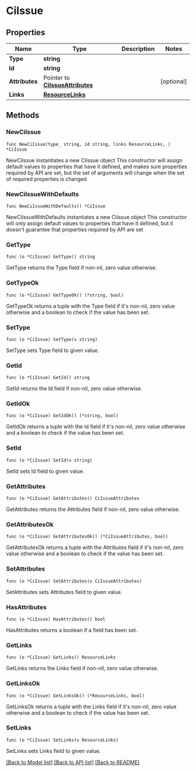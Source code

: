 # CiIssue

## Properties

Name | Type | Description | Notes
------------ | ------------- | ------------- | -------------
**Type** | **string** |  | 
**Id** | **string** |  | 
**Attributes** | Pointer to [**CiIssueAttributes**](CiIssueAttributes.md) |  | [optional] 
**Links** | [**ResourceLinks**](ResourceLinks.md) |  | 

## Methods

### NewCiIssue

`func NewCiIssue(type_ string, id string, links ResourceLinks, ) *CiIssue`

NewCiIssue instantiates a new CiIssue object
This constructor will assign default values to properties that have it defined,
and makes sure properties required by API are set, but the set of arguments
will change when the set of required properties is changed

### NewCiIssueWithDefaults

`func NewCiIssueWithDefaults() *CiIssue`

NewCiIssueWithDefaults instantiates a new CiIssue object
This constructor will only assign default values to properties that have it defined,
but it doesn't guarantee that properties required by API are set

### GetType

`func (o *CiIssue) GetType() string`

GetType returns the Type field if non-nil, zero value otherwise.

### GetTypeOk

`func (o *CiIssue) GetTypeOk() (*string, bool)`

GetTypeOk returns a tuple with the Type field if it's non-nil, zero value otherwise
and a boolean to check if the value has been set.

### SetType

`func (o *CiIssue) SetType(v string)`

SetType sets Type field to given value.


### GetId

`func (o *CiIssue) GetId() string`

GetId returns the Id field if non-nil, zero value otherwise.

### GetIdOk

`func (o *CiIssue) GetIdOk() (*string, bool)`

GetIdOk returns a tuple with the Id field if it's non-nil, zero value otherwise
and a boolean to check if the value has been set.

### SetId

`func (o *CiIssue) SetId(v string)`

SetId sets Id field to given value.


### GetAttributes

`func (o *CiIssue) GetAttributes() CiIssueAttributes`

GetAttributes returns the Attributes field if non-nil, zero value otherwise.

### GetAttributesOk

`func (o *CiIssue) GetAttributesOk() (*CiIssueAttributes, bool)`

GetAttributesOk returns a tuple with the Attributes field if it's non-nil, zero value otherwise
and a boolean to check if the value has been set.

### SetAttributes

`func (o *CiIssue) SetAttributes(v CiIssueAttributes)`

SetAttributes sets Attributes field to given value.

### HasAttributes

`func (o *CiIssue) HasAttributes() bool`

HasAttributes returns a boolean if a field has been set.

### GetLinks

`func (o *CiIssue) GetLinks() ResourceLinks`

GetLinks returns the Links field if non-nil, zero value otherwise.

### GetLinksOk

`func (o *CiIssue) GetLinksOk() (*ResourceLinks, bool)`

GetLinksOk returns a tuple with the Links field if it's non-nil, zero value otherwise
and a boolean to check if the value has been set.

### SetLinks

`func (o *CiIssue) SetLinks(v ResourceLinks)`

SetLinks sets Links field to given value.



[[Back to Model list]](../README.md#documentation-for-models) [[Back to API list]](../README.md#documentation-for-api-endpoints) [[Back to README]](../README.md)


